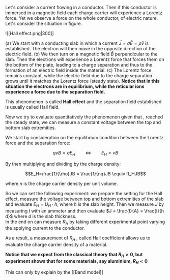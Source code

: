 Let's consider a current flowing in a conductor. Then if this conductor is immersed in a magnetic field each charge carrier will experience a Lorentz force. 
Yet we observe a force on the whole conductor, of electric nature.
Let's consider the situation in figure. 

![[Hall effect.png|300]]

(a) We start with a conducting slab in which a current $\bar{J}=\sigma \bar{E}=\rho \bar{v}$ is established. The electron will then move in the opposite direction of the electric field.
(b) We then turn on a magnetic field $\bar{B}$ perpendicular to the slab. Then the electrons will experience a Lorentz force that forces them on the bottom of the plate, leading to a charge separation and thus to the formation of an electric field inside the material.
(c) The Lorentz force remains constant, while the electric field due to the charge separation grows until it matches the Lorentz force (steady state).
**Notice that in this situation the electrons are in equilibrium, while the reticular ions experience a force due to the separation field.**

This phenomenon is called **Hall effect** and the separation field established is usually called Hall field.

Now we try to evaluate quantitatively the phenomenon given that , reached the steady state, we can measure a constant voltage between the top and bottom slab extremities.

We start by consideration on the equilibrium condition between the Lorentz force and the separation force:

$$ qvB=qE_H \qquad \iff \qquad E_H=vB $$

By then multiplying and dividing by the charge density:

$$E_H=\frac{1}{\rho}JB = \frac{1}{nq}JB \equiv R_HJB$$

where $n$ is the charge carrier density per unit volume.

So we can set the following experiment: we prepare the setting for the Hall effect, measure the voltage between top and bottom extremities of the slab and evaluate $E_H = U_H \cdot h$, where $h$ is the slab height. Then we measure $J$ by measuring $I$ with an ammeter and then evaluate $J = \frac{I}{A} = \frac{I}{h d}$ where $d$ is the slab thickness.  
In the end on can measure $R_H$ by taking different experimental point varying the applying current to the conductor.

As a result, a measurement of $R_H$ , called Hall coefficient allows us to evaluate the charge carrier density of a material.

**Notice that we expect from the classical theory that $R_H>0$, but experiment shows that for some materials, say aluminium, $R_H<0$**

This can only by explain by the [[Band model]]
